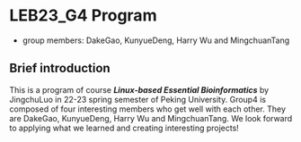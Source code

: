 # LEB23_G4 Program
- group members: DakeGao, KunyueDeng, Harry Wu and MingchuanTang
## Brief introduction
This is a program of course ***Linux-based Essential Bioinformatics*** by JingchuLuo in 22-23 spring semester of Peking University. Group4 is composed of four interesting members who get well with each other. They are DakeGao, KunyueDeng, Harry Wu and MingchuanTang. We look forward to applying what we learned and creating interesting projects! 